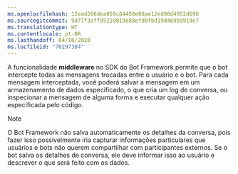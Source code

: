 ```yaml
---
ms.openlocfilehash: 12ead266dea859c84450e08ae12ed98d4952d698
ms.sourcegitcommit: 9d77f3aff9521d819e88efd0fbd19d469b9919e7
ms.translationtype: HT
ms.contentlocale: pt-BR
ms.lasthandoff: 04/16/2020
ms.locfileid: "70297384"
---
```

A funcionalidade **middleware** no SDK do Bot Framework permite que o bot intercepte todas as mensagens trocadas entre o usuário e o bot. Para cada mensagem interceptada, você poderá salvar a mensagem em um armazenamento de dados especificado, o que cria um log de conversa, ou inspecionar a mensagem de alguma forma e executar qualquer ação especificada pelo código. 

> [!NOTE]
> O Bot Framework não salva automaticamente os detalhes da conversa, pois fazer isso possivelmente iria capturar informações particulares que usuários e bots não querem compartilhar com participantes externos. Se o bot salva os detalhes de conversa, ele deve informar isso ao usuário e descrever o que será feito com os dados.